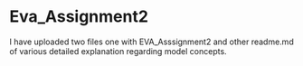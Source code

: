 # Eva_Assignment2

I have uploaded two files one with EVA_Asssignment2 and other readme.md of various detailed explanation regarding model concepts.
